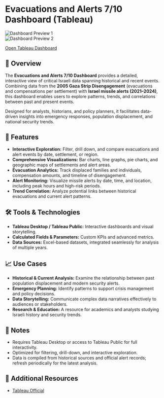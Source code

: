 # Evacuations and Alerts 7/10 Dashboard (Tableau)

![Dashboard Preview 1](https://github.com/user-attachments/assets/61716bc5-5a99-49d9-84da-cf3f8048bab1)  
![Dashboard Preview 2](https://github.com/user-attachments/assets/115b7b94-1d65-4d73-9147-9edf6b55bbac)

[Open Tableau Dashboard](https://public.tableau.com/app/profile/sahar.yacoov/viz/DigitalOperationsDashboard-AnalyticsCommandCenter/Dashboard1?publish=yes)

## 🧠 Overview
The **Evacuations and Alerts 7/10 Dashboard** provides a detailed, interactive view of critical Israeli data spanning historical and recent events. Combining data from the **2005 Gaza Strip Disengagement** (evacuations and compensations per settlement) with **Israel missile alerts (2021–2024)**, this dashboard enables users to explore patterns, trends, and correlations between past and present events.  

Designed for analysts, historians, and policy planners, it facilitates data-driven insights into emergency responses, population displacement, and national security trends.  

## 🔧 Features
- **Interactive Exploration:** Filter, drill down, and compare evacuations and alert events by date, settlement, or region.  
- **Comprehensive Visualizations:** Bar charts, line graphs, pie charts, and geographic maps of settlements and alert areas.  
- **Evacuation Analytics:** Track displaced families and individuals, compensation amounts, and timeline of disengagement.  
- **Alert Monitoring:** Visualize missile alerts by date, time, and location, including peak hours and high-risk periods.  
- **Trend Correlation:** Analyze potential links between historical evacuations and current alert patterns.  

## 🛠 Tools & Technologies
- **Tableau Desktop / Tableau Public:** Interactive dashboards and visual storytelling.  
- **Calculated Fields & Parameters:** Custom KPIs and advanced metrics.  
- **Data Sources:** Excel-based datasets, integrated seamlessly for analysis of multiple years.  

## 📈 Use Cases
- **Historical & Current Analysis:** Examine the relationship between past population displacement and modern security alerts.  
- **Emergency Planning:** Identify patterns to support crisis management and policy decisions.  
- **Data Storytelling:** Communicate complex data narratives effectively to audiences or stakeholders.  
- **Research & Education:** A resource for academics and analysts studying Israeli history and security trends.  

## 📌 Notes
- Requires Tableau Desktop or access to Tableau Public for full interactivity.  
- Optimized for filtering, drill-down, and interactive exploration.  
- Data is compiled from historical sources and official alert records; refresh periodically for the latest analysis.  

## 🔗 Additional Resources
- [Tableau Official](https://www.tableau.com/)
